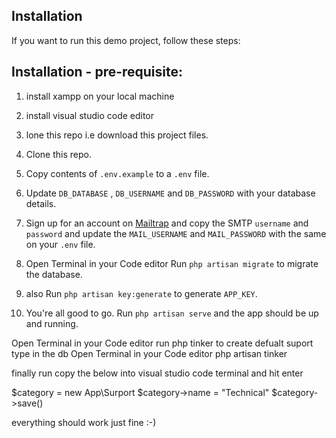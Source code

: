

## Installation
If you want to run this demo project, follow these steps:

## Installation - pre-requisite:
1. install xampp on your local machine
2. install visual studio code editor
3. lone this repo i.e download this project files.


1. Clone this repo.
2. Copy contents of `.env.example` to a `.env` file.
3. Update `DB_DATABASE` , `DB_USERNAME` and `DB_PASSWORD` with your database details.
4. Sign up for an account on [Mailtrap](https://mailtrap.io/) and copy the SMTP `username` and `password` and update the `MAIL_USERNAME` and `MAIL_PASSWORD` with the same on your `.env` file.
5. Open Terminal in your Code editor Run `php artisan migrate` to migrate the database.
6. also Run `php artisan key:generate` to generate `APP_KEY`.
7. You're all good to go. Run `php artisan serve` and the app should be up and running.


Open Terminal in your Code editor run php tinker to create defualt suport type in the db
Open Terminal in your Code editor php artisan tinker

finally run copy the below into visual studio code terminal and hit enter

$category = new App\Surport
$category->name = "Technical"
$category->save()

everything should work just fine :-)
